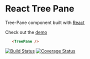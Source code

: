 # React Tree Pane

Tree-Pane component built with [React](http://facebook.github.io/react)

Check out the [demo](http://astonishing-dinosaurs.surge.sh/)


```html
   <TreePane />
```


[![Build Status](https://img.shields.io/travis/tomkp/react-tree-pane/master.svg?style=flat-square)](https://travis-ci.org/tomkp/react-tree-pane)
[![Coverage Status](https://img.shields.io/coveralls/tomkp/react-tree-pane/master.svg?style=flat-square)](https://coveralls.io/r/tomkp/react-tree-pane)
